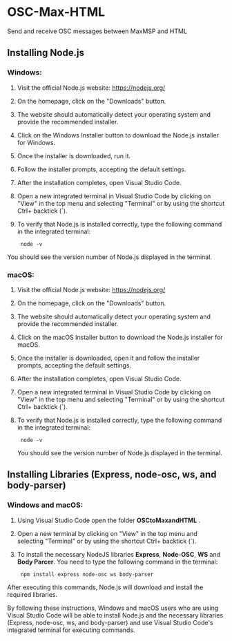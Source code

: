 # OSC-Max-HTML
Send and receive OSC messages between MaxMSP and HTML

## Installing Node.js

### Windows:
1. Visit the official Node.js website: https://nodejs.org/
2. On the homepage, click on the "Downloads" button.
3. The website should automatically detect your operating system and provide the recommended installer.
4. Click on the Windows Installer button to download the Node.js installer for Windows.
5. Once the installer is downloaded, run it.
6. Follow the installer prompts, accepting the default settings.
7. After the installation completes, open Visual Studio Code.
8. Open a new integrated terminal in Visual Studio Code by clicking on "View" in the top menu and selecting "Terminal" or by using the shortcut Ctrl+ backtick (`).
9. To verify that Node.js is installed correctly, type the following command in the integrated terminal:

        node -v

You should see the version number of Node.js displayed in the terminal.

### macOS:
1. Visit the official Node.js website: https://nodejs.org/
2. On the homepage, click on the "Downloads" button.
3. The website should automatically detect your operating system and provide the recommended installer.
4. Click on the macOS Installer button to download the Node.js installer for macOS.
5. Once the installer is downloaded, open it and follow the installer prompts, accepting the default settings.
6. After the installation completes, open Visual Studio Code.
7. Open a new integrated terminal in Visual Studio Code by clicking on "View" in the top menu and selecting "Terminal" or by using the shortcut Ctrl+ backtick (`).
8. To verify that Node.js is installed correctly, type the following command in the integrated terminal:

        node -v
        
    You should see the version number of Node.js displayed in the terminal.

## Installing Libraries (Express, node-osc, ws, and body-parser)

### Windows and macOS:
1. Using Visual Studio Code open the folder **OSCtoMaxandHTML** .
2. Open a new terminal by clicking on "View" in the top menu and selecting "Terminal" or by using the shortcut Ctrl+ backtick (`).
3. To install the necessary NodeJS libraries **Express**, **Node-OSC**, **WS** and **Body Parcer**. You need to type the following command in the terminal:

        npm install express node-osc ws body-parser
        
After executing this commands, Node.js will download and install the required libraries.

By following these instructions, Windows and macOS users who are using Visual Studio Code will be able to install Node.js and the necessary libraries (Express, node-osc, ws, and body-parser) and use Visual Studio Code's integrated terminal for executing commands.

